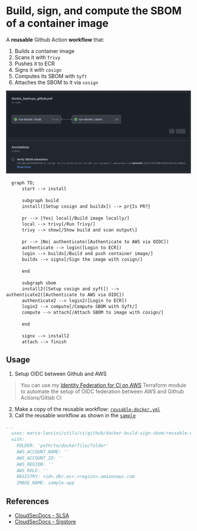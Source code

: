 # Build, sign, and compute the SBOM of a container image

A **reusable** Github Action **workflow** that:
  1. Builds a container image
  2. Scans it with `Trivy`
  3. Pushes it to ECR
  4. Signs it with `cosign`
  5. Computes its SBOM with `Syft`
  6. Attaches the SBOM to it via `cosign`

![](pipeline.png)

```mermaid
  graph TD;
      start --> install

      subgraph build
      install([Setup cosign and buildx]) --> pr{Is PR?}

      pr --> |Yes| local[/Build image locally/]
      local --> trivy[/Run Trivy/]
      trivy --> show[/Show build and scan output\]

      pr --> |No| authenticate([Authenticate to AWS via OIDC])
      authenticate --> login([Login to ECR])
      login --> buildx[/Build and push container image/]
      buildx --> signx[/Sign the image with cosign/]

      end

      subgraph sbom
      install2([Setup cosign and syft]) --> authenticate2([Authenticate to AWS via OIDC])
      authenticate2 --> login2([Login to ECR])
      login2 --> compute[/Compute SBOM with Syft/]
      compute --> attach[/Attach SBOM to image with cosign/]

      end

      signx --> install2
      attach --> finish
```


## Usage

1. Setup OIDC between Github and AWS
  > You can use my [Identity Federation for CI on AWS](https://github.com/marco-lancini/utils/tree/main/terraform/aws-oidc-ci)
  > Terraform module to automate the setup of OIDC federation between AWS and Github Actions/Gitlab CI
2. Make a copy of the reusable workflow: [`reusable-docker.yml`](reusable-docker.yml)
3. Call the reusable workflow as shown in the [`sample`](sample.yml)

  ```yaml
  ...
    uses: marco-lancini/utils/ci/github/docker-build-sign-sbom/reusable-docker.yml@main
    with:
      FOLDER: 'path/to/dockerfile/folder'
      AWS_ACCOUNT_NAME: ''
      AWS_ACCOUNT_ID: ''
      AWS_REGION: ''
      AWS_ROLE: ''
      REGISTRY: <id>.dkr.ecr.<region>.amazonaws.com
      IMAGE_NAME: sample-app
  ```


## References

* [CloudSecDocs - SLSA](https://cloudsecdocs.com/devops/pipelines/supply_chain/slsa/)
* [CloudSecDocs - Sigstore](https://cloudsecdocs.com/devops/pipelines/supply_chain/sigstore/)

